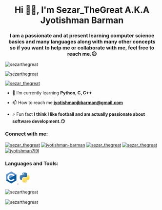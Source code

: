 <h1 align="center">Hi 👋🫡, I'm Sezar_TheGreat A.K.A Jyotishman Barman</h1>
<h3 align="center">I am a passionate and at present learning computer science basics and many languages along with many other concepts so if you want to help me or collaborate with me, feel free to reach me.😊</h3>

<p align="left"> <img src="https://komarev.com/ghpvc/?username=sezarthegreat&label=Profile%20views&color=0e75b6&style=flat" alt="sezarthegreat" /> </p>

<p align="left"> <a href="https://github.com/ryo-ma/github-profile-trophy"><img src="https://github-profile-trophy.vercel.app/?username=sezarthegreat" alt="sezarthegreat" /></a> </p>

<p align="left"> <a href="https://twitter.com/sezar_thegreat" target="blank"><img src="https://img.shields.io/twitter/follow/sezar_thegreat?logo=twitter&style=for-the-badge" alt="sezar_thegreat" /></a> </p>

- 🌱 I’m currently learning **Python, C, C++**

- 📫 How to reach me **jyotishmanjbbarman@gmail.com**

- ⚡ Fun fact **I think I like football and am actually passionate about software development.😏**

<h3 align="left">Connect with me:</h3>
<p align="left">
<a href="https://twitter.com/sezar_thegreat" target="blank"><img align="center" src="https://raw.githubusercontent.com/rahuldkjain/github-profile-readme-generator/master/src/images/icons/Social/twitter.svg" alt="sezar_thegreat" height="30" width="40" /></a>
<a href="https://linkedin.com/in/jyotishman-barman" target="blank"><img align="center" src="https://raw.githubusercontent.com/rahuldkjain/github-profile-readme-generator/master/src/images/icons/Social/linked-in-alt.svg" alt="jyotishman-barman" height="30" width="40" /></a>
<a href="https://instagram.com/sezar_thegreat" target="blank"><img align="center" src="https://raw.githubusercontent.com/rahuldkjain/github-profile-readme-generator/master/src/images/icons/Social/instagram.svg" alt="sezar_thegreat" height="30" width="40" /></a>
<a href="https://www.leetcode.com/sezar_thegreat" target="blank"><img align="center" src="https://raw.githubusercontent.com/rahuldkjain/github-profile-readme-generator/master/src/images/icons/Social/leet-code.svg" alt="sezar_thegreat" height="30" width="40" /></a>
<a href="https://auth.geeksforgeeks.org/user/jyotishman7l9l" target="blank"><img align="center" src="https://raw.githubusercontent.com/rahuldkjain/github-profile-readme-generator/master/src/images/icons/Social/geeks-for-geeks.svg" alt="jyotishman7l9l" height="30" width="40" /></a>
</p>

<h3 align="left">Languages and Tools:</h3>
<p align="left"> <a href="https://www.cprogramming.com/" target="_blank" rel="noreferrer"> <img src="https://raw.githubusercontent.com/devicons/devicon/master/icons/c/c-original.svg" alt="c" width="40" height="40"/> </a> <a href="https://www.python.org" target="_blank" rel="noreferrer"> <img src="https://raw.githubusercontent.com/devicons/devicon/master/icons/python/python-original.svg" alt="python" width="40" height="40"/> </a> </p>

<p><img align="center" src="https://github-readme-stats.vercel.app/api/top-langs?username=sezarthegreat&show_icons=true&locale=en&layout=compact" alt="sezarthegreat" /></p>

<p><img align="center" src="https://github-readme-streak-stats.herokuapp.com/?user=sezarthegreat&" alt="sezarthegreat" /></p>
